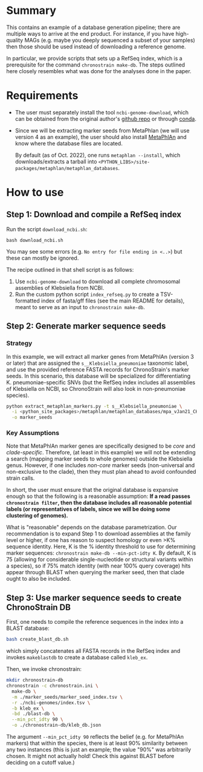 # Summary

This contains an example of a database generation pipeline; there are multiple ways to 
arrive at the end product. 
For instance, if you have high-quality MAGs (e.g. maybe you deeply sequenced a subset of your samples) 
then those should be used instead of downloading a reference genome.

In particular, we provide scripts that sets up a RefSeq index, which is a prerequisite for the 
command `chronostrain make-db`.
The steps outlined here closely resembles what was done for the analyses done in the paper.

# Requirements
- The user must separately install the tool `ncbi-genome-download`, which can be obtained from the original
author's <a href="https://github.com/kblin/ncbi-genome-download">github repo</a> or through
<a href="https://anaconda.org/bioconda/ncbi-genome-download">conda</a>.
- Since we will be extracting marker seeds from MetaPhlan (we will use version 4 as an example), the user should
also install <a href="https://huttenhower.sph.harvard.edu/metaphlan/">MetaPhlAn</a> and know where the 
database files are located. 
  
    By default (as of Oct. 2022), one runs `metaphlan --install`, which downloads/extracts a tarball into 
    `<PYTHON_LIBS>/site-packages/metaphlan/metaphlan_databases`.
  

# How to use

## Step 1: Download and compile a RefSeq index
Run the script `download_ncbi.sh`:
```
bash download_ncbi.sh
```
You may see some errors (e.g. `No entry for file ending in <..>`) but these can mostly be ignored.

The recipe outlined in that shell script is as follows:
1. Use `ncbi-genome-download` to download all complete chromosomal assemblies of Klebsiella from NCBI.
2. Run the custom python script `index_refseq.py` to create a TSV-formatted index of fasta/gff files 
   (see the main README for details), meant to serve as an input to `chronostrain make-db`.
   
## Step 2: Generate marker sequence seeds

### Strategy
In this example, we will extract all marker genes from MetaPhlAn (version 3 or later) that are assigned the
`s__Klebsiella_pneumoniae` taxonomic label, and use the provided reference FASTA records for ChronoStrain's marker seeds.
In this scenario, this database will be specialized for differentiating K. pneumoniae-specific SNVs 
(but the RefSeq index includes all assemblies of Klebsiella on NCBI, so ChronoStrain will also look in non-pneumoniae species).

```bash
python extract_metaphlan_markers.py -t s__Klebsiella_pneumoniae \
  -i <python_site_packages>/metaphlan/metaphlan_databases/mpa_vJan21_CHOCOPhlAnSGB_202103.pkl \
  -o marker_seeds
```

### Key Assumptions
Note that MetaPhlAn marker genes are specifically designed to be *core* and *clade-specific*.
Therefore, (at least in this example) we will not be extending a search (mapping marker seeds to whole genomes) outside
the Klebsiella genus.
However, if one includes *non-core* marker seeds (non-universal and non-exclusive to the clade), then they must plan 
ahead to avoid confounded strain calls.

In short, the user must ensure that the original database is expansive enough so that the following is a reasonable assumption:
**If a read passes `chronostrain filter`, then the database includes all reasonable potential labels (or 
representatives of labels, since we will be doing some clustering of genomes).**

What is "reasonable" depends on the database parametrization.
Our recommendation is to expand Step 1 to download assemblies at the family level or higher, if one has reason to suspect
homology or even >K% sequence identity.
Here, K is the % identity threshold to use for determining marker sequences:
`chronostrain make-db --min-pct-idty K`.
By default, K is 75 (allowing for considerable single-nucleotide or structural variants within a species), so if 75% match identity (with near 100% query coverage) hits appear through BLAST when querying 
the marker seed, then that clade ought to also be included.

## Step 3: Use marker sequence seeds to create ChronoStrain DB

First, one needs to compile the reference sequences in the index into a BLAST database:
```bash
bash create_blast_db.sh
```
which simply concatenates all FASTA records in the RefSeq index and invokes `makeblastdb` to create
a database called `kleb_ex`.

Then, we invoke chronostrain:
```bash
mkdir chronostrain-db
chronostrain -c chronostrain.ini \
  make-db \
  -m ./marker_seeds/marker_seed_index.tsv \
  -r ./ncbi-genomes/index.tsv \
  -b kleb_ex \
  -bd ./blast-db \
  --min_pct_idty 90 \
  -o ./chronostrain-db/kleb_db.json
```
The argument `--min_pct_idty 90` reflects the belief (e.g. for MetaPhlAn markers) that within the species, there is
at least 90% similarity between any two instances (this is just an example; the value "90%" was arbitrarily chosen. 
It might not actually hold! Check this against BLAST before deciding on a cutoff value.)

